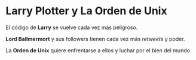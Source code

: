 # Larry Plotter y La Orden de Unix

El código de **Larry** se vuelve cada vez más peligroso. 

**Lord Ballmermort** y sus followers tienen cada vez más *retweets* y poder.

La **Orden de Unix** quiere enfrentarse a ellos y luchar por el bien del mundo
